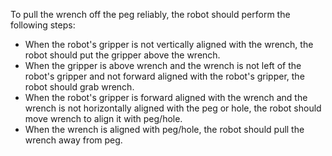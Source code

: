 To pull the wrench off the peg reliably, the robot should perform the following steps:
- When the robot's gripper is not vertically aligned with the wrench, the robot should put the gripper above the wrench.
- When the gripper is above wrench and the wrench is not left of the robot's gripper and not forward aligned with the robot's gripper, the robot should grab wrench.
- When the robot's gripper is forward aligned with the wrench and the wrench is not horizontally aligned with the peg or hole, the robot should move wrench to align it with peg/hole.
- When the wrench is aligned with peg/hole, the robot should pull the wrench away from peg.
